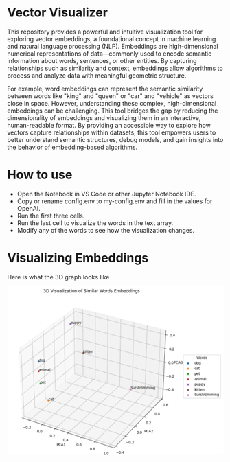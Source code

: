 # Vector Visualizer

This repository provides a powerful and intuitive visualization tool for exploring vector embeddings, a foundational concept in machine learning and natural language processing (NLP). 
Embeddings are high-dimensional numerical representations of data—commonly used to encode semantic information about words, sentences, or other entities. 
By capturing relationships such as similarity and context, embeddings allow algorithms to process and analyze data with meaningful geometric structure. 

For example, word embeddings can represent the semantic similarity between words like "king" and "queen" or "car" and "vehicle" as vectors close in space. However, understanding these complex, high-dimensional embeddings can be challenging. This tool bridges the gap by reducing the dimensionality of embeddings and visualizing them in an interactive, human-readable format. By providing an accessible way to explore how vectors capture relationships within datasets, this tool empowers users to better understand semantic structures, debug models, and gain insights into the behavior of embedding-based algorithms.

# How to use

- Open the Notebook in VS Code or other Jupyter Notebook IDE.
- Copy or rename config.env to my-config.env and fill in the values for OpenAI.
- Run the first three cells.
- Run the last cell to visualize the words in the text array.
- Modify any of the words to see how the visualization changes.


# Visualizing Embeddings

Here is what the 3D graph looks like

![Visualizing Embeddings](./visualizer.png "Visualizing Embeddings")